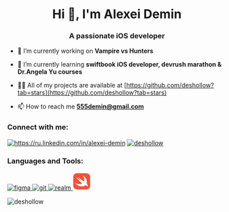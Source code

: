 <h1 align="center">Hi 👋, I'm Alexei Demin</h1>
<h3 align="center">A passionate iOS developer</h3>

- 🔭 I’m currently working on **Vampire vs Hunters**

- 🌱 I’m currently learning **swiftbook iOS developer, devrush marathon & Dr.Angela Yu courses**

- 👨‍💻 All of my projects are available at [https://github.com/deshollow?tab=stars](https://github.com/deshollow?tab=stars)

- 📫 How to reach me **555demin@gmail.com**

<h3 align="left">Connect with me:</h3>
<p align="left">
<a href="https://linkedin.com/in/https://ru.linkedin.com/in/alexei-demin" target="blank"><img align="center" src="https://raw.githubusercontent.com/rahuldkjain/github-profile-readme-generator/master/src/images/icons/Social/linked-in-alt.svg" alt="https://ru.linkedin.com/in/alexei-demin" height="30" width="40" /></a>
<a href="https://discord.gg/deshollow" target="blank"><img align="center" src="https://raw.githubusercontent.com/rahuldkjain/github-profile-readme-generator/master/src/images/icons/Social/discord.svg" alt="deshollow" height="30" width="40" /></a>
</p>

<h3 align="left">Languages and Tools:</h3>
<p align="left"> <a href="https://www.figma.com/" target="_blank" rel="noreferrer"> <img src="https://www.vectorlogo.zone/logos/figma/figma-icon.svg" alt="figma" width="40" height="40"/> </a> <a href="https://git-scm.com/" target="_blank" rel="noreferrer"> <img src="https://www.vectorlogo.zone/logos/git-scm/git-scm-icon.svg" alt="git" width="40" height="40"/> </a> <a href="https://realm.io/" target="_blank" rel="noreferrer"> <img src="https://raw.githubusercontent.com/bestofjs/bestofjs-webui/8665e8c267a0215f3159df28b33c365198101df5/public/logos/realm.svg" alt="realm" width="40" height="40"/> </a> <a href="https://developer.apple.com/swift/" target="_blank" rel="noreferrer"> <img src="https://raw.githubusercontent.com/devicons/devicon/master/icons/swift/swift-original.svg" alt="swift" width="40" height="40"/> </a> </p>

<p><img align="center" src="https://github-readme-stats.vercel.app/api/top-langs?username=deshollow&show_icons=true&locale=en&layout=compact" alt="deshollow" /></p>
